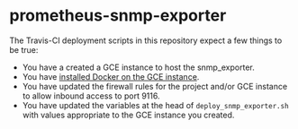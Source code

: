# prometheus-snmp-exporter

The Travis-CI deployment scripts in this repository expect a few things to be
true:

* You have a created a GCE instance to host the snmp\_exporter.
* You have [installed Docker on the GCE instance](
  https://docs.docker.com/engine/installation/linux/docker-ce/debian/#install-using-the-repository).
* You have updated the firewall rules for the project and/or GCE instance to
  allow inbound access to port 9116.
* You have updated the variables at the head of `deploy_snmp_exporter.sh` with
  values appropriate to the GCE instance you created.
